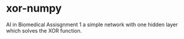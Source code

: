 # xor-numpy
AI in Biomedical Assisgnment 1
a simple network with one hidden layer which solves the XOR function.

